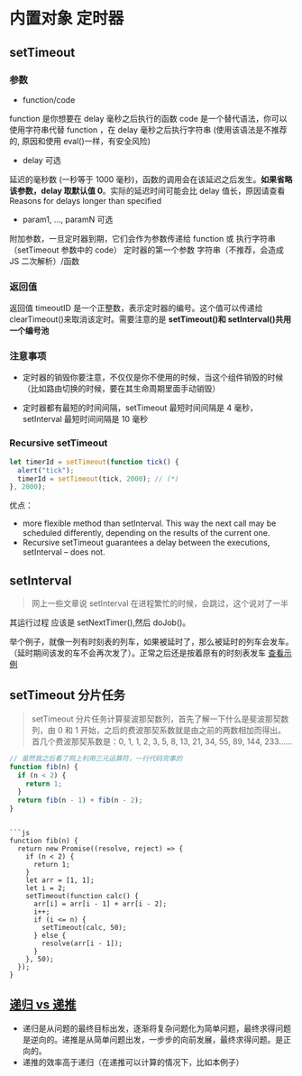 # 内置对象 定时器

## setTimeout

### 参数

- function/code

function 是你想要在 delay 毫秒之后执行的函数
code 是一个替代语法，你可以使用字符串代替 function ，在 delay 毫秒之后执行字符串 (使用该语法是不推荐的, 原因和使用 eval()一样，有安全风险)

- delay 可选

延迟的毫秒数 (一秒等于 1000 毫秒)，函数的调用会在该延迟之后发生。**如果省略该参数，delay 取默认值 0**。实际的延迟时间可能会比 delay 值长，原因请查看 Reasons for delays longer than specified

- param1, ..., paramN 可选

附加参数，一旦定时器到期，它们会作为参数传递给 function 或 执行字符串（setTimeout 参数中的 code）
定时器的第一个参数 字符串（不推荐，会造成 JS 二次解析）/函数

### 返回值

返回值 timeoutID 是一个正整数，表示定时器的编号。这个值可以传递给 clearTimeout()来取消该定时。需要注意的是 **setTimeout()和 setInterval()共用一个编号池**

### 注意事项

- 定时器的销毁你要注意，不仅仅是你不使用的时候，当这个组件销毁的时候（比如路由切换的时候，要在其生命周期里面手动销毁）

- 定时器都有最短的时间间隔，setTimeout 最短时间间隔是 4 毫秒，setInterval 最短时间间隔是 10 毫秒

### Recursive setTimeout

```js
let timerId = setTimeout(function tick() {
  alert("tick");
  timerId = setTimeout(tick, 2000); // (*)
}, 2000);
```

优点：

- more flexible method than setInterval. This way the next call may be scheduled differently, depending on the results of the current one.
- Recursive setTimeout guarantees a delay between the executions, setInterval – does not.

## setInterval

> 网上一些文章说 setInterval 在进程繁忙的时候，会跳过，这个说对了一半

其运行过程 应该是 setNextTimer(),然后 doJob()。

举个例子，就像一列有时刻表的列车，如果被延时了，那么被延时的列车会发车。（延时期间该发的车不会再次发了）。正常之后还是按着原有的时刻表发车
[查看示例](https://jsfiddle.net/liugq/n9Ljq1cw/)

## setTimeout 分片任务

> setTimeout 分片任务计算斐波那契数列，首先了解一下什么是斐波那契数列，由 0 和 1 开始，之后的费波那契系数就是由之前的两数相加而得出。首几个费波那契系数是：0, 1, 1, 2, 3, 5, 8, 13, 21, 34, 55, 89, 144, 233……

```js
// 虽然我之后看了网上利用三元运算符，一行代码完事的
function fib(n) {
  if (n < 2) {
    return 1;
  }
  return fib(n - 1) + fib(n - 2);
}
```

````

```js
function fib(n) {
  return new Promise((resolve, reject) => {
    if (n < 2) {
      return 1;
    }
    let arr = [1, 1];
    let i = 2;
    setTimeout(function calc() {
      arr[i] = arr[i - 1] + arr[i - 2];
      i++;
      if (i <= n) {
        setTimeout(calc, 50);
      } else {
        resolve(arr[i - 1]);
      }
    }, 50);
  });
}
````

## [递归 vs 递推](https://www.zhihu.com/question/20651054)

- 递归是从问题的最终目标出发，逐渐将复杂问题化为简单问题，最终求得问题是逆向的。递推是从简单问题出发，一步步的向前发展，最终求得问题。是正向的。
- 递推的效率高于递归（在递推可以计算的情况下，比如本例子）
